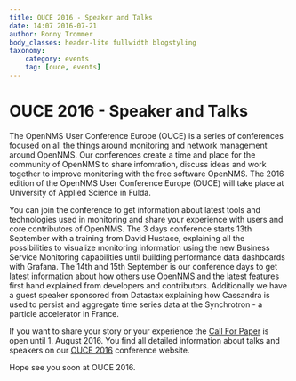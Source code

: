```yaml
---
title: OUCE 2016 - Speaker and Talks
date: 14:07 2016-07-21
author: Ronny Trommer
body_classes: header-lite fullwidth blogstyling
taxonomy:
    category: events
    tag: [ouce, events]
---
```


# OUCE 2016 - Speaker and Talks

The OpenNMS User Conference Europe (OUCE) is a series of conferences focused on all the things around monitoring and network management around OpenNMS.
Our conferences create a time and place for the community of OpenNMS to share infomration, discuss ideas and work together to improve monitoring with the free software OpenNMS.
The 2016 edition of the OpenNMS User Conference Europe (OUCE) will take place at University of Applied Science in Fulda.

You can join the conference to get information about latest tools and technologies used in monitoring and share your experience with users and core contributors of OpenNMS.
The 3 days conference starts 13th September with a training from David Hustace, explaining all the possibilities to visualize monitoring information using the new Business Service Monitoring capabilities until building performance data dashboards with Grafana.
The 14th and 15th September is our conference days to get latest information about how others use OpenNMS and the latest features first hand explained from developers and contributors.
Additionally we have a guest speaker sponsored from Datastax explaining how Cassandra is used to persist and aggregate time series data at the Synchrotron - a particle accelerator in France. 

If you want to share your story or your experience the [Call For Paper](http://cfp.opennms.eu/en/ouce2016/cfp/session/new) is open until 1. August 2016.
You find all detailed information about talks and speakers on our [OUCE 2016](https://ouce.opennms.eu) conference website.

Hope see you soon at OUCE 2016.
